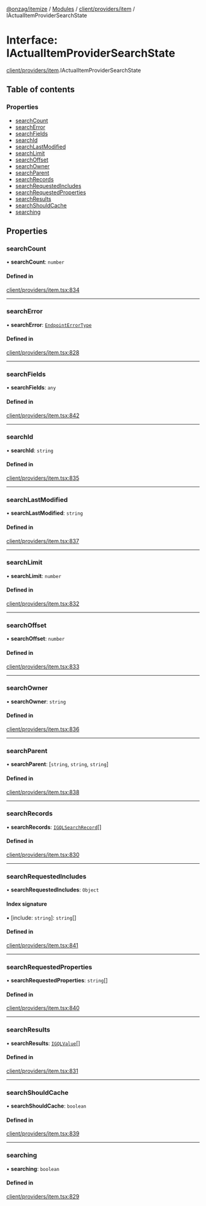 [@onzag/itemize](../README.md) / [Modules](../modules.md) / [client/providers/item](../modules/client_providers_item.md) / IActualItemProviderSearchState

# Interface: IActualItemProviderSearchState

[client/providers/item](../modules/client_providers_item.md).IActualItemProviderSearchState

## Table of contents

### Properties

- [searchCount](client_providers_item.IActualItemProviderSearchState.md#searchcount)
- [searchError](client_providers_item.IActualItemProviderSearchState.md#searcherror)
- [searchFields](client_providers_item.IActualItemProviderSearchState.md#searchfields)
- [searchId](client_providers_item.IActualItemProviderSearchState.md#searchid)
- [searchLastModified](client_providers_item.IActualItemProviderSearchState.md#searchlastmodified)
- [searchLimit](client_providers_item.IActualItemProviderSearchState.md#searchlimit)
- [searchOffset](client_providers_item.IActualItemProviderSearchState.md#searchoffset)
- [searchOwner](client_providers_item.IActualItemProviderSearchState.md#searchowner)
- [searchParent](client_providers_item.IActualItemProviderSearchState.md#searchparent)
- [searchRecords](client_providers_item.IActualItemProviderSearchState.md#searchrecords)
- [searchRequestedIncludes](client_providers_item.IActualItemProviderSearchState.md#searchrequestedincludes)
- [searchRequestedProperties](client_providers_item.IActualItemProviderSearchState.md#searchrequestedproperties)
- [searchResults](client_providers_item.IActualItemProviderSearchState.md#searchresults)
- [searchShouldCache](client_providers_item.IActualItemProviderSearchState.md#searchshouldcache)
- [searching](client_providers_item.IActualItemProviderSearchState.md#searching)

## Properties

### searchCount

• **searchCount**: `number`

#### Defined in

[client/providers/item.tsx:834](https://github.com/onzag/itemize/blob/f2f29986/client/providers/item.tsx#L834)

___

### searchError

• **searchError**: [`EndpointErrorType`](../modules/base_errors.md#endpointerrortype)

#### Defined in

[client/providers/item.tsx:828](https://github.com/onzag/itemize/blob/f2f29986/client/providers/item.tsx#L828)

___

### searchFields

• **searchFields**: `any`

#### Defined in

[client/providers/item.tsx:842](https://github.com/onzag/itemize/blob/f2f29986/client/providers/item.tsx#L842)

___

### searchId

• **searchId**: `string`

#### Defined in

[client/providers/item.tsx:835](https://github.com/onzag/itemize/blob/f2f29986/client/providers/item.tsx#L835)

___

### searchLastModified

• **searchLastModified**: `string`

#### Defined in

[client/providers/item.tsx:837](https://github.com/onzag/itemize/blob/f2f29986/client/providers/item.tsx#L837)

___

### searchLimit

• **searchLimit**: `number`

#### Defined in

[client/providers/item.tsx:832](https://github.com/onzag/itemize/blob/f2f29986/client/providers/item.tsx#L832)

___

### searchOffset

• **searchOffset**: `number`

#### Defined in

[client/providers/item.tsx:833](https://github.com/onzag/itemize/blob/f2f29986/client/providers/item.tsx#L833)

___

### searchOwner

• **searchOwner**: `string`

#### Defined in

[client/providers/item.tsx:836](https://github.com/onzag/itemize/blob/f2f29986/client/providers/item.tsx#L836)

___

### searchParent

• **searchParent**: [`string`, `string`, `string`]

#### Defined in

[client/providers/item.tsx:838](https://github.com/onzag/itemize/blob/f2f29986/client/providers/item.tsx#L838)

___

### searchRecords

• **searchRecords**: [`IGQLSearchRecord`](gql_querier.IGQLSearchRecord.md)[]

#### Defined in

[client/providers/item.tsx:830](https://github.com/onzag/itemize/blob/f2f29986/client/providers/item.tsx#L830)

___

### searchRequestedIncludes

• **searchRequestedIncludes**: `Object`

#### Index signature

▪ [include: `string`]: `string`[]

#### Defined in

[client/providers/item.tsx:841](https://github.com/onzag/itemize/blob/f2f29986/client/providers/item.tsx#L841)

___

### searchRequestedProperties

• **searchRequestedProperties**: `string`[]

#### Defined in

[client/providers/item.tsx:840](https://github.com/onzag/itemize/blob/f2f29986/client/providers/item.tsx#L840)

___

### searchResults

• **searchResults**: [`IGQLValue`](gql_querier.IGQLValue.md)[]

#### Defined in

[client/providers/item.tsx:831](https://github.com/onzag/itemize/blob/f2f29986/client/providers/item.tsx#L831)

___

### searchShouldCache

• **searchShouldCache**: `boolean`

#### Defined in

[client/providers/item.tsx:839](https://github.com/onzag/itemize/blob/f2f29986/client/providers/item.tsx#L839)

___

### searching

• **searching**: `boolean`

#### Defined in

[client/providers/item.tsx:829](https://github.com/onzag/itemize/blob/f2f29986/client/providers/item.tsx#L829)
